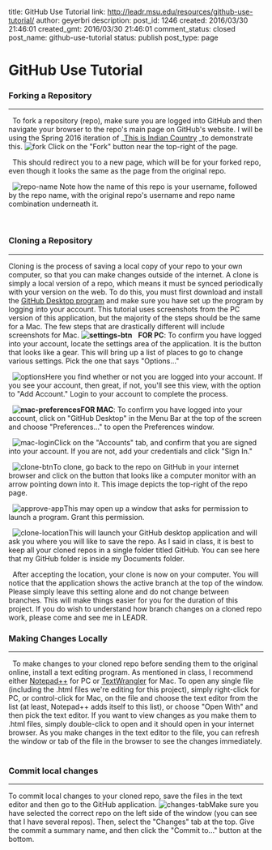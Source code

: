 title: GitHub Use Tutorial
link: http://leadr.msu.edu/resources/github-use-tutorial/
author: geyerbri
description: 
post_id: 1246
created: 2016/03/30 21:46:01
created_gmt: 2016/03/30 21:46:01
comment_status: closed
post_name: github-use-tutorial
status: publish
post_type: page

# GitHub Use Tutorial

### Forking a Repository

* * *

  To fork a repository (repo), make sure you are logged into GitHub and then navigate your browser to the repo's main page on GitHub's website. I will be using the Spring 2016 iteration of _[This is Indian Country](https://github.com/msu-anthropology/indian-country-ss16) _to demonstrate this. ![fork](wp-content/uploads/2016/03/fork.png) Click on the "Fork" button near the top-right of the page. 

  This should redirect you to a new page, which will be for your forked repo, even though it looks the same as the page from the original repo. 

  ![repo-name](wp-content/uploads/2016/03/repo-name.png) Note how the name of this repo is your username, followed by the repo name, with the original repo's username and repo name combination underneath it. 

 

### 

### Cloning a Repository

* * *

Cloning is the process of saving a local copy of your repo to your own computer, so that you can make changes outside of the internet. A clone is simply a local version of a repo, which means it must be synced periodically with your version on the web. To do this, you must first download and install the [GitHub Desktop program](http://desktop.github.com) and make sure you have set up the program by logging into your account. This tutorial uses screenshots from the PC version of this application, but the majority of the steps should be the same for a Mac. The few steps that are drastically different will include screenshots for Mac. **![settings-btn](wp-content/uploads/2016/03/settings-btn.png)**   **FOR PC**: To confirm you have logged into your account, locate the settings area of the application. It is the button that looks like a gear. This will bring up a list of places to go to change various settings. Pick the one that says "Options..." 

  ![options](wp-content/uploads/2016/03/options.png)Here you find whether or not you are logged into your account. If you see your account, then great, if not, you'll see this view, with the option to "Add Account." Login to your account to complete the process. 

  **![mac-preferences](wp-content/uploads/2016/03/mac-preferences.png)FOR MAC**: To confirm you have logged into your account, click on "GitHub Desktop" in the Menu Bar at the top of the screen and choose "Preferences..." to open the Preferences window. 

  ![mac-login](wp-content/uploads/2016/03/mac-login.png)Click on the "Accounts" tab, and confirm that you are signed into your account. If you are not, add your credentials and click "Sign In." 

  ![clone-btn](wp-content/uploads/2016/03/clone-btn.png)To clone, go back to the repo on GitHub in your internet browser and click on the button that looks like a computer monitor with an arrow pointing down into it. This image depicts the top-right of the repo page. 

  ![approve-app](wp-content/uploads/2016/03/approve-app.png)This may open up a window that asks for permission to launch a program. Grant this permission. 

  ![clone-location](wp-content/uploads/2016/03/clone-location.png)This will launch your GitHub desktop application and will ask you where you will like to save the repo. As I said in class, it is best to keep all your cloned repos in a single folder titled GitHub. You can see here that my GitHub folder is inside my Documents folder. 

  After accepting the location, your clone is now on your computer. You will notice that the application shows the active branch at the top of the window. Please simply leave this setting alone and do not change between branches. This will make things easier for you for the duration of this project. If you do wish to understand how branch changes on a cloned repo work, please come and see me in LEADR.  

### Making Changes Locally

* * *

  To make changes to your cloned repo before sending them to the original online, install a text editing program. As mentioned in class, I recommend either [Notepad++](https://notepad-plus-plus.org/download/) for PC or [TextWrangler](https://itunes.apple.com/us/app/textwrangler/id404010395?mt=12) for Mac. To open any single file (including the .html files we're editing for this project), simply right-click for PC, or control-click for Mac, on the file and choose the text editor from the list (at least, Notepad++ adds itself to this list), or choose "Open With" and then pick the text editor. If you want to view changes as you make them to .html files, simply double-click to open and it should open in your internet browser. As you make changes in the text editor to the file, you can refresh the window or tab of the file in the browser to see the changes immediately.  

### Commit local changes

* * *

To commit local changes to your cloned repo, save the files in the text editor and then go to the GitHub application. ![changes-tab](wp-content/uploads/2016/03/changes-tab.png)Make sure you have selected the correct repo on the left side of the window (you can see that I have several repos). Then, select the "Changes" tab at the top. Give the commit a summary name, and then click the "Commit to..." button at the bottom.